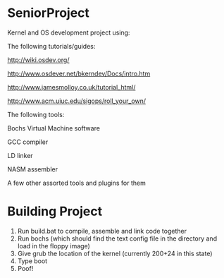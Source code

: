 SeniorProject
=============

Kernel and OS development project using:

The following tutorials/guides:

  http://wiki.osdev.org/
  
  http://www.osdever.net/bkerndev/Docs/intro.htm
  
  http://www.jamesmolloy.co.uk/tutorial_html/
  
  http://www.acm.uiuc.edu/sigops/roll_your_own/

The following tools:

  Bochs Virtual Machine software
  
  GCC compiler
  
  LD linker
  
  NASM assembler
  
  A few other assorted tools and plugins for them

Building Project
================
1. Run build.bat to compile, assemble and link code together
2. Run bochs (which should find the text config file in the directory and load in the floppy image)
3. Give grub the location of the kernel (currently 200+24 in this state)
4. Type boot
5. Poof!
